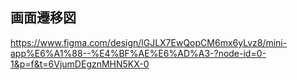 ## 画面遷移図
https://www.figma.com/design/lGJLX7EwQopCM6mx6yLvz8/mini-app%E6%A1%88--%E4%BF%AE%E6%AD%A3-?node-id=0-1&p=f&t=6VjumDEgznMHN5KX-0